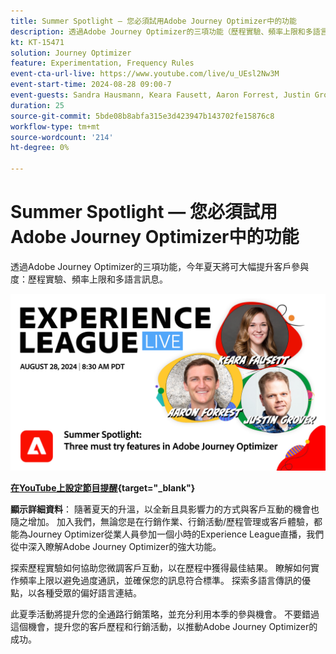 ```yaml
---
title: Summer Spotlight — 您必須試用Adobe Journey Optimizer中的功能
description: 透過Adobe Journey Optimizer的三項功能（歷程實驗、頻率上限和多語言訊息），今年夏天可大幅提升客戶參與度
kt: KT-15471
solution: Journey Optimizer
feature: Experimentation, Frequency Rules
event-cta-url-live: https://www.youtube.com/live/u_UEsl2Nw3M
event-start-time: 2024-08-28 09:00-7
event-guests: Sandra Hausmann, Keara Fausett, Aaron Forrest, Justin Grover
duration: 25
source-git-commit: 5bde08b8abfa315e3d423947b143702fe15876c8
workflow-type: tm+mt
source-wordcount: '214'
ht-degree: 0%

---
```


# Summer Spotlight — 您必須試用Adobe Journey Optimizer中的功能

透過Adobe Journey Optimizer的三項功能，今年夏天將可大幅提升客戶參與度：歷程實驗、頻率上限和多語言訊息。

[![ExL LIVE 2024年8月28日](assets/WebBanner-aug-28-2024.png)](https://www.youtube.com/live/u_UEsl2Nw3M)

**[在YouTube上設定節目提醒](https://www.youtube.com/live/u_UEsl2Nw3M){target="_blank"}**

**顯示詳細資料**：
隨著夏天的升溫，以全新且具影響力的方式與客戶互動的機會也隨之增加。 加入我們，無論您是在行銷作業、行銷活動/歷程管理或客戶體驗，都能為Journey Optimizer從業人員參加一個小時的Experience League直播，我們從中深入瞭解Adobe Journey Optimizer的強大功能。

探索歷程實驗如何協助您微調客戶互動，以在歷程中獲得最佳結果。 瞭解如何實作頻率上限以避免過度通訊，並確保您的訊息符合標準。 探索多語言傳訊的優點，以各種受眾的偏好語言連結。

此夏季活動將提升您的全通路行銷策略，並充分利用本季的參與機會。 不要錯過這個機會，提升您的客戶歷程和行銷活動，以推動Adobe Journey Optimizer的成功。
